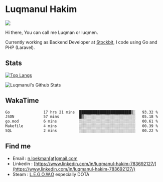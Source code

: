 
# Luqmanul Hakim

![](https://komarev.com/ghpvc/?username=luqman-v1)

Hi there, You can call me Luqman or luqmen.

Currently working as Backend Developer at [Stockbit](https://stockbit.com/), I code using Go and PHP (Laravel).
## Stats

[![Top Langs](https://github-readme-stats.vercel.app/api/top-langs/?username=luqman-v1&layout=compact)](https://github.com/anuraghazra/github-readme-stats)

![Luqmanul's Github Stats](https://github-readme-stats.vercel.app/api?username=luqman-v1&show_icons=true)


## WakaTime 

<!--START_SECTION:waka-->

```txt
Go               17 hrs 21 mins  ███████████████████████▒░   93.32 %
JSON             57 mins         █▒░░░░░░░░░░░░░░░░░░░░░░░   05.18 %
go.mod           6 mins          ░░░░░░░░░░░░░░░░░░░░░░░░░   00.61 %
Makefile         4 mins          ░░░░░░░░░░░░░░░░░░░░░░░░░   00.39 %
SQL              2 mins          ░░░░░░░░░░░░░░░░░░░░░░░░░   00.22 %
```

<!--END_SECTION:waka-->


## Find me 

- Email : [n.loekman[at]gmail.com](mailto:n.loekman@gmail.com)
- Linkedin : [https://www.linkedin.com/in/luqmanul-hakim-783692127/](https://www.linkedin.com/in/luqmanul-hakim-783692127/)
- Steam : [L.E.G.O.W.O](https://steamcommunity.com/id/fuukmans) especially DOTA


